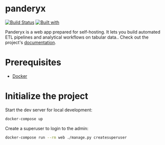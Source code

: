 # panderyx

[![Build Status](https://travis-ci.org/sunnyfloyd/panderyx.svg?branch=master)](https://travis-ci.org/sunnyfloyd/panderyx)
[![Built with](https://img.shields.io/badge/Built_with-Cookiecutter_Django_Rest-F7B633.svg)](https://github.com/agconti/cookiecutter-django-rest)

Panderyx is a web app prepared for self-hosting. It lets you build automated ETL pipelines and analytical workflows on tabular data.. Check out the project's [documentation](http://sunnyfloyd.github.io/panderyx/).

# Prerequisites

- [Docker](https://docs.docker.com/docker-for-mac/install/)

# Initialize the project

Start the dev server for local development:

```bash
docker-compose up
```

Create a superuser to login to the admin:

```bash
docker-compose run --rm web ./manage.py createsuperuser
```
